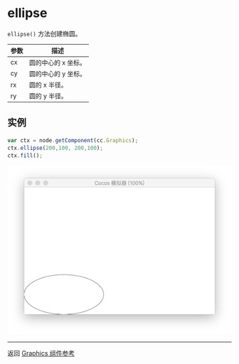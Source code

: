 # ellipse

`ellipse()` 方法创建椭圆。   

| 参数 |   描述
| -------------- | ----------- |
|cx | 圆的中心的 x 坐标。
|cy | 圆的中心的 y 坐标。
|rx | 圆的 x 半径。
|ry | 圆的 y 半径。

## 实例

```javascript
var ctx = node.getComponent(cc.Graphics);
ctx.ellipse(200,100, 200,100);
ctx.fill();
```

<a href="graphics/ellipse.png"><img src="graphics/ellipse.png"></a>

<hr>

返回 [Graphics 组件参考](../../components/graphics.md)
